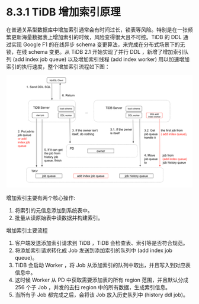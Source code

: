 # 8.3.1 TiDB 增加索引原理

在普通关系型数据库中增加索引通常会有时间过长，锁表等风险。特别是在一张频繁更新海量数据表上增加索引的时候，风险变得很大且不可控。TiDB 的 DDL 通过实现  Google F1 的在线异步 schema 变更算法，来完成在分布式场景下的无锁，在线 schema 变更。从 TiDB 2.1 开始实现了并行 DDL ，新增了增加索引队列 (add index job queue) 以及增加索引线程 (add index worker) 用以加速增加索引的执行速度，整个增加索引流程如下图：


![1.png](/res/session4/chapter8/add-index-internal.png)


增加索引主要有两个核心操作:

  1. 将索引的元信息添加到系统表中。
  2. 批量从读原始表中读数据并构建索引。

增加索引主要流程

  1. 客户端发送添加索引请求到 TiDB ，TiDB 会检查表、索引等是否符合规范。
  2. 将添加索引请求转化成 Job 发送到添加索引的队列中 (add index job queue)。
  3. TiDB 会启动 Worker ，将 Job 从添加索引的队列中取出，并且写入到对应表信息中。
  4. 这时候 Worker 从 PD 中获取需要添加表的所有 region 范围，并且默认分成 256 个子 Job ，并发的去扫 region 中的所有数据，生成索引信息。
  5. 当所有子 Job 都完成之后，会将该 Job 放入历史队列中 (history ddl job)。
